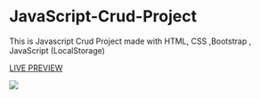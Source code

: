 # JavaScript-Crud-Project
This is Javascript Crud Project made with HTML, CSS ,Bootstrap , JavaScript (LocalStorage)

<a target="_blank" href="https://cutt.ly/JavaScript-Crud-Project">LIVE PREVIEW</a>

<img src="https://user-images.githubusercontent.com/71124853/187377086-6cf8171f-41a6-4a60-b6ed-73f16e6270b0.jpg">
